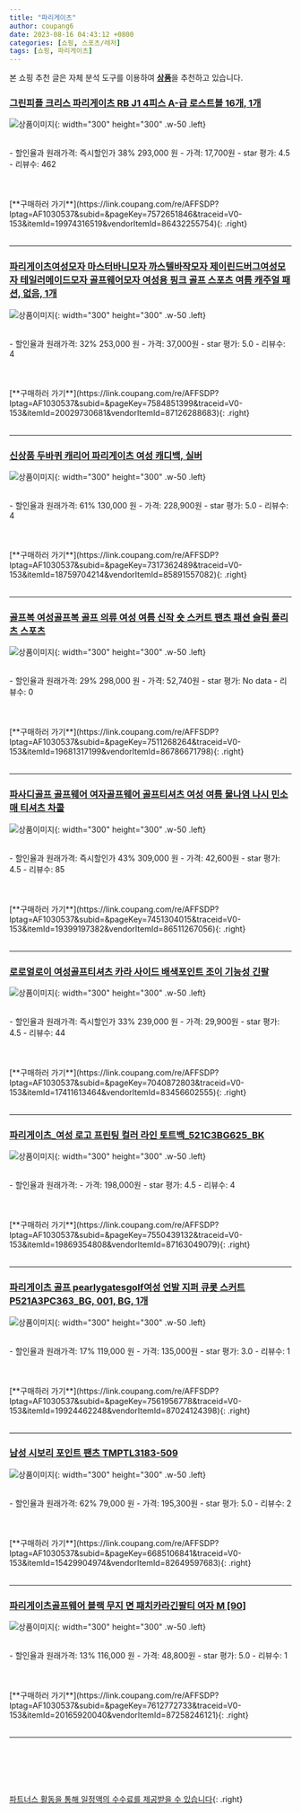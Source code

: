 ```yaml
---
title: "파리게이츠"
author: coupang6
date: 2023-08-16 04:43:12 +0800
categories: [쇼핑, 스포츠/레저]
tags: [쇼핑, 파리게이츠]
---
```


본 쇼핑 추천 글은 자체 분석 도구를 이용하여 [**상품**](https://link.coupang.com/a/bao1ui)을 추천하고 있습니다.

### [그린피플 크리스 파리게이츠 RB J1 4피스 A-급 로스트볼 16개, 1개](https://link.coupang.com/re/AFFSDP?lptag=AF1030537&subid=&pageKey=7572651846&traceid=V0-153&itemId=19974316519&vendorItemId=86432255754)

![상품이미지](https://thumbnail6.coupangcdn.com/thumbnails/remote/230x230ex/image/vendor_inventory/df82/c8e78ea1d09ee5bfc9f080a121826c81c5001f668e6aba90f90c358adf42.jpg){: width="300" height="300" .w-50 .left}


<br>
- 할인율과 원래가격: 즉시할인가 38%  293,000   원
- 가격: 17,700원
- star 평가: 4.5
- 리뷰수: 462
<br>
<br>
<br>
<br>
[**구매하러 가기**](https://link.coupang.com/re/AFFSDP?lptag=AF1030537&subid=&pageKey=7572651846&traceid=V0-153&itemId=19974316519&vendorItemId=86432255754){: .right}
<br>
<br>

---

### [파리게이츠여성모자 마스터바니모자 까스텔바작모자 제이린드버그여성모자 테일러메이드모자 골프웨어모자 여성용 핑크 골프 스포츠 여름 캐주얼 패션, 없음, 1개](https://link.coupang.com/re/AFFSDP?lptag=AF1030537&subid=&pageKey=7584851399&traceid=V0-153&itemId=20029730681&vendorItemId=87126288683)

![상품이미지](https://thumbnail7.coupangcdn.com/thumbnails/remote/230x230ex/image/vendor_inventory/9190/7d097cb49de67d90af6a8e3479665f3c5ac3df39f90da83ba01ce577d902.jpg){: width="300" height="300" .w-50 .left}


<br>
- 할인율과 원래가격: 32%  253,000   원
- 가격: 37,000원
- star 평가: 5.0
- 리뷰수: 4
<br>
<br>
<br>
<br>
[**구매하러 가기**](https://link.coupang.com/re/AFFSDP?lptag=AF1030537&subid=&pageKey=7584851399&traceid=V0-153&itemId=20029730681&vendorItemId=87126288683){: .right}
<br>
<br>

---

### [신상품 두바퀴 캐리어 파리게이츠 여성 캐디백, 실버](https://link.coupang.com/re/AFFSDP?lptag=AF1030537&subid=&pageKey=7317362489&traceid=V0-153&itemId=18759704214&vendorItemId=85891557082)

![상품이미지](https://thumbnail8.coupangcdn.com/thumbnails/remote/230x230ex/image/vendor_inventory/8878/c8cfe388b0c3298cc6017692fe7e7e7da6d3d5c1cd686b3a2f9e8b12aeb9.jpg){: width="300" height="300" .w-50 .left}


<br>
- 할인율과 원래가격: 61%  130,000   원
- 가격: 228,900원
- star 평가: 5.0
- 리뷰수: 4
<br>
<br>
<br>
<br>
[**구매하러 가기**](https://link.coupang.com/re/AFFSDP?lptag=AF1030537&subid=&pageKey=7317362489&traceid=V0-153&itemId=18759704214&vendorItemId=85891557082){: .right}
<br>
<br>

---

### [골프복 여성골프복 골프 의류 여성 여름 신작 숏 스커트 팬츠 패션 슬림 플리츠 스포츠](https://link.coupang.com/re/AFFSDP?lptag=AF1030537&subid=&pageKey=7511268264&traceid=V0-153&itemId=19681317199&vendorItemId=86786671798)

![상품이미지](https://thumbnail10.coupangcdn.com/thumbnails/remote/230x230ex/image/vendor_inventory/22c7/849a4c3148d05c6fb4f9d93b966333080abeafbe734c5c84471b724cae30.jpg){: width="300" height="300" .w-50 .left}


<br>
- 할인율과 원래가격: 29%  298,000   원
- 가격: 52,740원
- star 평가: No data
- 리뷰수: 0
<br>
<br>
<br>
<br>
[**구매하러 가기**](https://link.coupang.com/re/AFFSDP?lptag=AF1030537&subid=&pageKey=7511268264&traceid=V0-153&itemId=19681317199&vendorItemId=86786671798){: .right}
<br>
<br>

---

### [파사디골프 골프웨어 여자골프웨어 골프티셔츠 여성 여름 물나염 나시 민소매 티셔츠 차콜](https://link.coupang.com/re/AFFSDP?lptag=AF1030537&subid=&pageKey=7451304015&traceid=V0-153&itemId=19399197382&vendorItemId=86511267056)

![상품이미지](https://thumbnail10.coupangcdn.com/thumbnails/remote/230x230ex/image/vendor_inventory/43bc/9cbad189542e01480ca827b4de283df046f7ce2985820c36ec283d3d3700.jpg){: width="300" height="300" .w-50 .left}


<br>
- 할인율과 원래가격: 즉시할인가 43%  309,000   원
- 가격: 42,600원
- star 평가: 4.5
- 리뷰수: 85
<br>
<br>
<br>
<br>
[**구매하러 가기**](https://link.coupang.com/re/AFFSDP?lptag=AF1030537&subid=&pageKey=7451304015&traceid=V0-153&itemId=19399197382&vendorItemId=86511267056){: .right}
<br>
<br>

---

### [로로얼로이 여성골프티셔츠 카라 사이드 배색포인트 조이 기능성 긴팔](https://link.coupang.com/re/AFFSDP?lptag=AF1030537&subid=&pageKey=7040872803&traceid=V0-153&itemId=17411613464&vendorItemId=83456602555)

![상품이미지](https://thumbnail10.coupangcdn.com/thumbnails/remote/230x230ex/image/vendor_inventory/53ab/4bae217fdd3b855e941ac2bbf43302e18e4f8c95ea0f9af2731e29eef33c.jpeg){: width="300" height="300" .w-50 .left}


<br>
- 할인율과 원래가격: 즉시할인가 33%  239,000   원
- 가격: 29,900원
- star 평가: 4.5
- 리뷰수: 44
<br>
<br>
<br>
<br>
[**구매하러 가기**](https://link.coupang.com/re/AFFSDP?lptag=AF1030537&subid=&pageKey=7040872803&traceid=V0-153&itemId=17411613464&vendorItemId=83456602555){: .right}
<br>
<br>

---

### [파리게이츠_여성 로고 프린팅 컬러 라인 토트백_521C3BG625_BK](https://link.coupang.com/re/AFFSDP?lptag=AF1030537&subid=&pageKey=7550439132&traceid=V0-153&itemId=19869354808&vendorItemId=87163049079)

![상품이미지](https://thumbnail9.coupangcdn.com/thumbnails/remote/230x230ex/image/vendor_inventory/b641/84aac686b9ea90298c615651adca7d02b8fa98fc260f05aa3d1c7169fcdc.jpg){: width="300" height="300" .w-50 .left}


<br>
- 할인율과 원래가격: 
- 가격: 198,000원
- star 평가: 4.5
- 리뷰수: 4
<br>
<br>
<br>
<br>
[**구매하러 가기**](https://link.coupang.com/re/AFFSDP?lptag=AF1030537&subid=&pageKey=7550439132&traceid=V0-153&itemId=19869354808&vendorItemId=87163049079){: .right}
<br>
<br>

---

### [파리게이츠 골프 pearlygatesgolf여성 언발 지퍼 큐롯 스커트 P521A3PC363_BG, 001, BG, 1개](https://link.coupang.com/re/AFFSDP?lptag=AF1030537&subid=&pageKey=7561956778&traceid=V0-153&itemId=19924462248&vendorItemId=87024124398)

![상품이미지](https://thumbnail7.coupangcdn.com/thumbnails/remote/230x230ex/image/vendor_inventory/1057/7c520d684ac4fce2c8b792a98d6bf9003bfae7159011488c2bf968bc7d91.jpg){: width="300" height="300" .w-50 .left}


<br>
- 할인율과 원래가격: 17%  119,000   원
- 가격: 135,000원
- star 평가: 3.0
- 리뷰수: 1
<br>
<br>
<br>
<br>
[**구매하러 가기**](https://link.coupang.com/re/AFFSDP?lptag=AF1030537&subid=&pageKey=7561956778&traceid=V0-153&itemId=19924462248&vendorItemId=87024124398){: .right}
<br>
<br>

---

### [남성 시보리 포인트 팬츠 TMPTL3183-509](https://link.coupang.com/re/AFFSDP?lptag=AF1030537&subid=&pageKey=6685106841&traceid=V0-153&itemId=15429904974&vendorItemId=82649597683)

![상품이미지](https://thumbnail8.coupangcdn.com/thumbnails/remote/230x230ex/image/vendor_inventory/9947/5309c08f1f0cc5e29f57d70c91b1243ac5d9d2aa376dce8bc34259da32fe.jpg){: width="300" height="300" .w-50 .left}


<br>
- 할인율과 원래가격: 62%  79,000   원
- 가격: 195,300원
- star 평가: 5.0
- 리뷰수: 2
<br>
<br>
<br>
<br>
[**구매하러 가기**](https://link.coupang.com/re/AFFSDP?lptag=AF1030537&subid=&pageKey=6685106841&traceid=V0-153&itemId=15429904974&vendorItemId=82649597683){: .right}
<br>
<br>

---

### [파리게이츠골프웨어 블랙 무지 면 패치카라긴팔티 여자 M [90]](https://link.coupang.com/re/AFFSDP?lptag=AF1030537&subid=&pageKey=7612772733&traceid=V0-153&itemId=20165920040&vendorItemId=87258246121)

![상품이미지](https://thumbnail8.coupangcdn.com/thumbnails/remote/230x230ex/image/vendor_inventory/b03a/bc8edf6f841f77b119155904be738d93ea7dd7775aaca3cee2452e4e7dff.jpg){: width="300" height="300" .w-50 .left}


<br>
- 할인율과 원래가격: 13%  116,000   원
- 가격: 48,800원
- star 평가: 5.0
- 리뷰수: 1
<br>
<br>
<br>
<br>
[**구매하러 가기**](https://link.coupang.com/re/AFFSDP?lptag=AF1030537&subid=&pageKey=7612772733&traceid=V0-153&itemId=20165920040&vendorItemId=87258246121){: .right}
<br>
<br>

---
<br><br><br><br><br> [파트너스 활동을 통해 일정액의 수수료를 제공받을 수 있습니다](https://link.coupang.com/a/bao1ui){: .right}